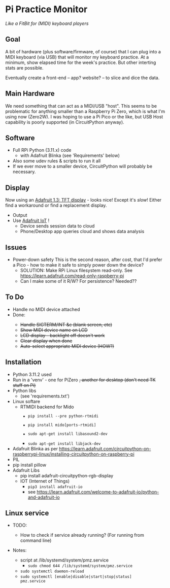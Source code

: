 # Pi Practice Monitor
*Like a FitBit for (MIDI) keyboard players*

## Goal
A bit of hardware (plus software/firmware, of course) that I can plug into a
MIDI keyboard (via USB) that will monitor my keyboard practice. At a minimum, show
elapsed time for the week's practice. But other interting stats are possible.

Eventually create a front-end &ndash; app? website? &ndash; to slice and dice the data.


## Main Hardware
We need something that can act as a MIDI/USB "host". This seems to be problematic
for anything smaller than a Raspberry Pi Zero, which is what I'm using now (Zero2W).
I was hoping to use a Pi Pico or the like, but USB Host capability is poorly
supported (in CircuitPython anyway). 


## Software
* Full RPi Python (3.11.x) code
  * with Adafruit Blinka (see 'Requirements' below)
* Also some udev rules & scripts to run it all
* If we ever move to a smaller device, CircuitPython will probably be necessary.


## Display
Now using an [Adafruit 1.3: TFT display](https://www.adafruit.com/product/4484) - looks nice! 
Except it's *slow*! Either find a workaround or find a replacement display.


* Output
 * Use [Adafruit IoT](https://io.adafruit.com/robcranfill/overview) !
   * Device sends session data to cloud
   * Phone/Desktop app queries cloud and shows data analysis


## Issues
* Power-down safety
 This is the second reason, after cost, that I'd prefer a Pico - how to make it safe to 
 simply power down the device? 
   * SOLUTION: Make RPi Linux filesystem read-only. See https://learn.adafruit.com/read-only-raspberry-pi
   * Can I make some of it R/W? For persistence? Needed??


## To Do
 * Handle no MIDI device attached
 * Done:<strike>
   * Handle SIGTERM/INT &c (blank screen, etc)
   * Show MIDI device name on LCD
   * LCD display - backlight off doesn't work
   * Clear display when done
   * Auto-select appropriate MIDI device (HOW?)
   </strike>
 

## Installation
* Python 3.11.2 used
* Run in a 'venv' - one for PiZero <strike>, another for desktop (don't need TK stuff on Pi)</strike>
* Python libs
  * (see 'requirements.txt')
* Linux softare
  * RTMIDI backend for Mido<code>
    * pip install --pre python-rtmidi
    * pip install mido[ports-rtmidi]
    * sudo apt-get install libasound2-dev
    * sudo apt-get install libjack-dev</code>
 * Adafruit Blinka
as per https://learn.adafruit.com/circuitpython-on-raspberrypi-linux/installing-circuitpython-on-raspberry-pi
 * PIL
  * pip install pillow
   * Adafruit Libs
     * pip install adafruit-circuitpython-rgb-display
     * IOT (Internet of Things) 
       * <code>pip3 install adafruit-io</code>
       * see https://learn.adafruit.com/welcome-to-adafruit-io/python-and-adafruit-io


## Linux service
* TODO:
  * How to check if service already running? (For running from command line)

* Notes:
  * script at /lib/systemd/system/pmz.service
    * <code>sudo chmod 644 /lib/systemd/system/pmz.service</code>
  * <code>sudo systemctl daemon-reload</code>
  * <code>sudo systemctl [enable|disable|start|stop|status] pmz.service</code>
